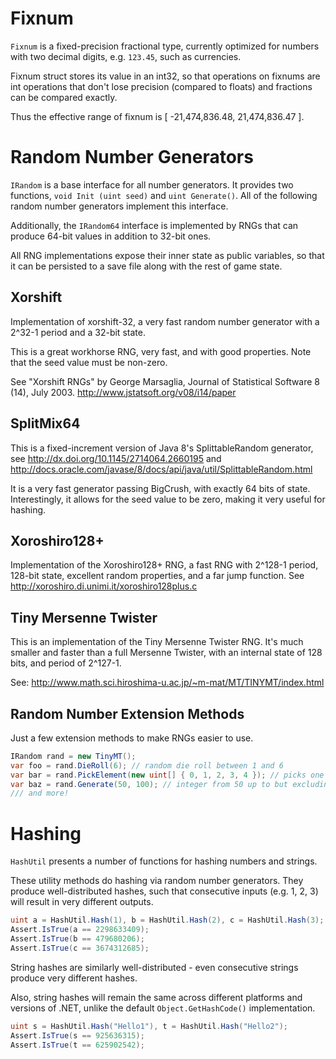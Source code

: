 Fixnum
===

`Fixnum` is a fixed-precision fractional type, currently optimized for numbers
with two decimal digits, e.g. `123.45`, such as currencies.

Fixnum struct stores its value in an int32, so that operations on fixnums
are int operations that don't lose precision (compared to floats)
and fractions can be compared exactly.

Thus the effective range of fixnum is [ -21,474,836.48, 21,474,836.47 ].



Random Number Generators
===

`IRandom` is a base interface for all number generators. It provides two functions,
`void Init (uint seed)` and `uint Generate()`. All of the following random number generators
implement this interface. 

Additionally, the `IRandom64` interface is implemented by RNGs that can produce
64-bit values in addition to 32-bit ones.

All RNG implementations expose their inner state as public variables,
so that it can be persisted to a save file along with the rest of game state.


Xorshift
---

Implementation of xorshift-32, a very fast random number generator
with a 2^32-1 period and a 32-bit state.

This is a great workhorse RNG, very fast, and with good properties. 
Note that the seed value must be non-zero.

See "Xorshift RNGs" by George Marsaglia, Journal of Statistical Software 8 (14), July 2003. 
http://www.jstatsoft.org/v08/i14/paper 


SplitMix64
---

This is a fixed-increment version of Java 8's SplittableRandom generator, 
see http://dx.doi.org/10.1145/2714064.2660195 and 
http://docs.oracle.com/javase/8/docs/api/java/util/SplittableRandom.html

It is a very fast generator passing BigCrush, with exactly 64 bits of state. 
Interestingly, it allows for the seed value to be zero, making it very useful for hashing.


Xoroshiro128+
---

Implementation of the Xoroshiro128+ RNG, a fast RNG with 2^128-1 period,
128-bit state, excellent random properties, and a far jump function.
See http://xoroshiro.di.unimi.it/xoroshiro128plus.c



Tiny Mersenne Twister
---

This is an implementation of the Tiny Mersenne Twister RNG.
It's much smaller and faster than a full Mersenne Twister, 
with an internal state of 128 bits, and period of 2^127-1.

See: http://www.math.sci.hiroshima-u.ac.jp/~m-mat/MT/TINYMT/index.html


Random Number Extension Methods
---

Just a few extension methods to make RNGs easier to use.

```csharp
IRandom rand = new TinyMT();
var foo = rand.DieRoll(6); // random die roll between 1 and 6
var bar = rand.PickElement(new uint[] { 0, 1, 2, 3, 4 }); // picks one randomly
var baz = rand.Generate(50, 100); // integer from 50 up to but excluding 100
/// and more!
```


Hashing
===

`HashUtil` presents a number of functions for hashing numbers and strings.

These utility methods do hashing via random number generators. 
They produce well-distributed hashes, such that consecutive inputs 
(e.g. 1, 2, 3) will result in very different outputs.

```csharp
uint a = HashUtil.Hash(1), b = HashUtil.Hash(2), c = HashUtil.Hash(3);
Assert.IsTrue(a == 2298633409);
Assert.IsTrue(b == 479680206);
Assert.IsTrue(c == 3674312685);
```

String hashes are similarly well-distributed - even consecutive strings
produce very different hashes. 

Also, string hashes will remain
the same across different platforms and versions of .NET, unlike
the default `Object.GetHashCode()` implementation.

```csharp
uint s = HashUtil.Hash("Hello1"), t = HashUtil.Hash("Hello2");
Assert.IsTrue(s == 925636315);
Assert.IsTrue(t == 625902542);
```





